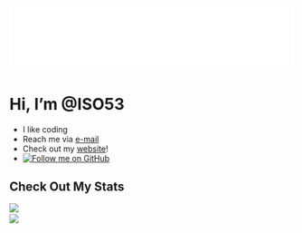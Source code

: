 
![ISO53](https://github.com/ISO53/ISO53/blob/main/iso53.svg)

# Hi, I’m @ISO53

* I like coding
* Reach me via [e-mail](mailto:ihsansimsek5335@gmail.com)
* Check out my [website](https://iso53.github.io/)!
* [![Follow me on GitHub](https://img.shields.io/github/followers/iso53?label=Follow%20%40iso53&style=social)](https://github.com/iso53)

## Check Out My Stats

<picture>
  <source
    srcset="https://github-readme-stats.vercel.app/api/top-langs/?username=iso53&layout=compact&langs_count=10&title_color=ff2a3f&text_color=989898&icon_color=ce2233&border_color=ce2233&bg_color=0d1117&border_radius=10"
    media="(prefers-color-scheme: dark)"
  />
  <source
    srcset="https://github-readme-stats.vercel.app/api/top-langs/?username=iso53&layout=compact&langs_count=10&title_color=ff2a3f&text_color=4b4b4b&icon_color=ce2233&border_color=ce2233&bg_color=ffffff&border_radius=10"
    media="(prefers-color-scheme: light), (prefers-color-scheme: no-preference)"
  />
  <img src="https://github-readme-stats.vercel.app/api/top-langs/?username=iso53&layout=compact&langs_count=10&title_color=ff2a3f&text_color=989898&icon_color=ce2233&border_color=ce2233&bg_color=0d1117&border_radius=10" />
</picture>
</br>
<picture>
  <source
    srcset="https://github-readme-stats.vercel.app/api?username=iso53&title_color=ff2a3f&text_color=989898&icon_color=ce2233&border_color=ce2233&bg_color=0d1117&border_radius=10&show_icons=true&include_all_commits=true&rank_icon=percentile"
    media="(prefers-color-scheme: dark)"
  />
  <source
    srcset="https://github-readme-stats.vercel.app/api?username=iso53&title_color=ff2a3f&text_color=4b4b4b&icon_color=ce2233&border_color=ce2233&bg_color=ffffff&border_radius=10&show_icons=true&include_all_commits=true&rank_icon=percentile"
    media="(prefers-color-scheme: light), (prefers-color-scheme: no-preference)"
  />
  <img src="https://github-readme-stats.vercel.app/api?username=iso53&title_color=ff2a3f&text_color=989898&icon_color=ce2233&border_color=ce2233&bg_color=0d1117&border_radius=10&show_icons=true&include_all_commits=true&rank_icon=percentile" />
</picture>
</br>

<!---
ISO53/ISO53 is a ✨ special ✨ repository because its `README.md` (this file) appears on your GitHub profile.
You can click the Preview link to take a look at your changes.
--->
